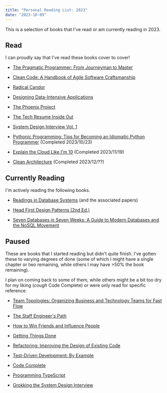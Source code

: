 ```yaml
---
title: "Personal Reading List: 2023"
date: "2023-10-09"
---
```


This is a selection of books that I've read or am currently reading in 2023.

## Read

I can proudly say that I've read these books cover to cover!

- [The Pragmatic Programmer: From Journeyman to
  Master](https://www.goodreads.com/book/show/4099.The_Pragmatic_Programmer)

- [Clean Code: A Handbook of Agile Software
  Craftsmanship](https://www.goodreads.com/book/show/3735293-clean-code)

- [Radical
  Candor](https://www.goodreads.com/book/show/29939161-radical-candor)

- [Designing Data-Intensive
  Applications](https://www.goodreads.com/book/show/23463279-designing-data-intensive-applications)

- [The Phoenix
  Project](https://www.goodreads.com/book/show/17255186-the-phoenix-project)

- [The Tech Resume Inside
  Out](https://www.goodreads.com/book/show/55608536-the-tech-resume-inside-out)

- [System Design Interview Vol.
  1](https://www.goodreads.com/book/show/54109255-system-design-interview-an-insider-s-guide)

- [Pythonic Programming: Tips for Becoming an Idiomatic Python
  Programmer](https://www.goodreads.com/book/show/59094309-pythonic-programming) (Completed 2023/10/23)

- [Explain the Cloud Like I'm 10](https://www.goodreads.com/book/show/38598010-explain-the-cloud-like-i-m-10) (Completed 2023/11/19)

- [Clean
  Architecture](https://www.goodreads.com/book/show/18043011-clean-architecture) (Completed 2023/12/??)

## Currently Reading

I'm actively reading the following books.

- [Readings in Database Systems](http://www.redbook.io/) (and the associated papers)

- [Head First Design Patterns (2nd
  Ed.)](https://www.goodreads.com/book/show/58128.Head_First_Design_Patterns)

- [Seven Databases in Seven Weeks: A Guide to Modern Databases and the NoSQL
  Movement](https://www.goodreads.com/book/show/13130963-seven-databases-in-seven-weeks?from_search=true&from_srp=true&qid=rlr6eDIoSR&rank=1)

## Paused

These are books that I started reading but didn't quite finish. I've gotten
these to varying degrees of done (some of which I might have a single chapter or
two remaining, while others I may have >50% the book remaining).

I plan on coming back to some of them, while others might be a bit too dry for
my liking (_cough_ Code Complete) or were only read for specific reference.

- [Team Topologies: Organizing Business and Technology Teams for Fast
  Flow](https://www.goodreads.com/book/show/59495524-team-topologies)

- [The Staff Engineer's
  Path](https://www.goodreads.com/book/show/61058107-the-staff-engineer-s-path)

- [How to Win Friends and Influence
  People](https://www.goodreads.com/book/show/4865.How_to_Win_Friends_and_Influence_People)

- [Getting Things
  Done](https://www.goodreads.com/book/show/1633.Getting_Things_Done)

- [Refactoring: Improving the Design of Existing
  Code](https://www.goodreads.com/book/show/44936.Refactoring)

- [Test-Driven Development: By
  Example](https://www.goodreads.com/book/show/387190.Test_Driven_Development)

- [Code Complete](https://www.goodreads.com/book/show/4845.Code_Complete)

- [Programming
  TypeScript](https://www.goodreads.com/book/show/45362865-programming-typescript)

- [Grokking the System Design
  Interview](https://www.goodreads.com/book/show/60229084-grokking-the-system-design-interview)
